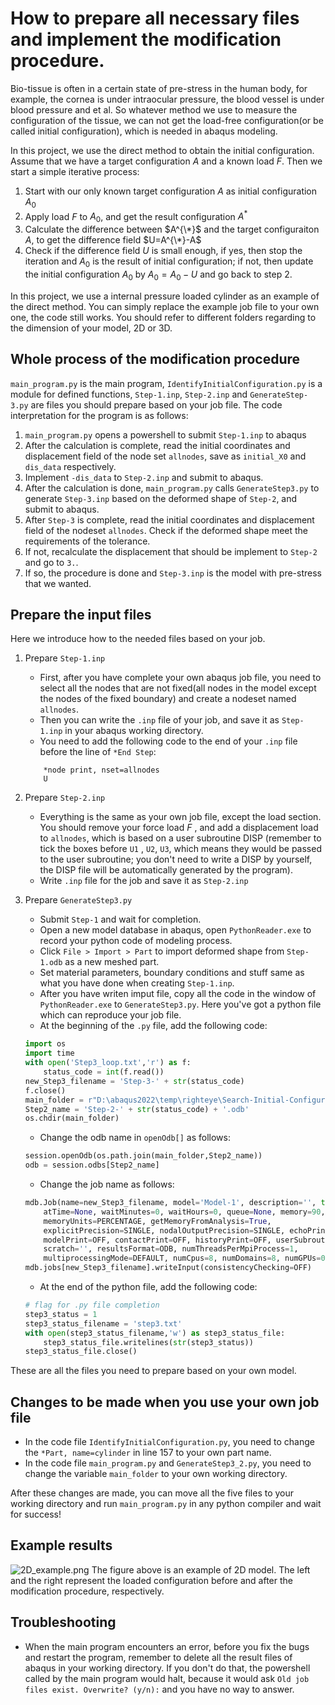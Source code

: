 # How to prepare all necessary files and implement the modification procedure.

Bio-tissue is often in a certain state of pre-stress in the human body, for example, the cornea is under intraocular pressure, the blood vessel is under blood pressure and et al. So whatever method we use to measure the configuration of the tissue, we can not get the load-free configuration(or be called initial configuration), which is needed in abaqus modeling.

In this project, we use the direct method to obtain the initial configuration. Assume that we have a target configuration $A$ and a known load $F$. Then we start a simple iterative process:
1.  Start with our only known target configuration $A$ as initial configuration $A_0$
2.  Apply load $F$ to $A_0$, and get the result configuration $A^*$
3.  Calculate the difference between $A^{\*}$ and the target configuraiton $A$, to get the difference field $U=A^{\*}-A$
4.  Check if the difference field $U$ is small enough, if yes, then stop the iteration and $A_0$ is the result of  initial configuration; if not, then update the initial configuration $A_0$ by $A_0 = A_0 - U$ and go back to step 2.

In this project, we use a internal pressure loaded cylinder as an example of the direct method. You can simply replace the example job file to your own one, the code still works. You should refer to different folders regarding to the dimension of your model, 2D or 3D.

## Whole process of the modification procedure

`main_program.py` is the main program, `IdentifyInitialConfiguration.py` is a module for defined functions, `Step-1.inp`, `Step-2.inp` and `GenerateStep-3.py` are files you should prepare based on your job file. The code interpretation for the program is as follows:
1. `main_program.py` opens a powershell to submit `Step-1.inp` to abaqus
2. After the calculation is complete, read the initial coordinates and displacement field of the node set `allnodes`, save as `initial_X0` and `dis_data` respectively.
3. Implement `-dis_data` to `Step-2.inp` and submit to abaqus.
4. After the calculation is done, `main_program.py` calls `GenerateStep3.py` to generate `Step-3.inp` based on the deformed shape of `Step-2`, and submit to abaqus.
5. After `Step-3` is complete, read the initial coordinates and displacement field of the nodeset `allnodes`. Check if the deformed shape meet the requirements of the tolerance. 
6. If not, recalculate the displacement that should be implement to `Step-2` and go to `3.`.
7. If so, the procedure is done and `Step-3.inp` is the model with pre-stress that we wanted.

## Prepare the input files

Here we introduce how to the needed files based on your job.
1. Prepare `Step-1.inp` 
	- First, after you have complete your own abaqus job file, you need to select all the nodes that are not fixed(all nodes in the model except the nodes of the fixed boundary) and create a nodeset named `allnodes`.
	- Then you can write the `.inp` file of your job, and save it as `Step-1.inp` in your abaqus working directory.
	- You need to add the following code to the end of your `.inp` file before the line of `*End Step`:
	```
	    *node print, nset=allnodes
	    U
	```

2. Prepare `Step-2.inp`
	- Everything is the same as your own job file, except the load section. You should remove your force load $F$ , and add a displacement load to `allnodes`, which is based on a user subroutine DISP (remember to tick the boxes before `U1` , `U2`, `U3`,  which means they would be passed to the user subroutine; you don't need to write a DISP by yourself, the DISP file will be automatically generated by the program).
	- Write `.inp` file for the job and save it as `Step-2.inp` 

3. Prepare `GenerateStep3.py`
	- Submit `Step-1` and wait for completion.
	- Open a new model database in abaqus, open `PythonReader.exe` to record your python code of modeling process.
	- Click `File > Import > Part` to import deformed shape from `Step-1.odb` as a new meshed part.
	- Set material parameters, boundary conditions and stuff same as what you have done when creating `Step-1.inp`.
	- After you have writen imput file, copy all the code in the window of `PythonReader.exe` to `GenerateStep3.py`. Here you've got a python file which can reproduce your job file.
	- At the beginning of the  `.py` file, add the following code:
	```python
	import os
	import time
	with open('Step3_loop.txt','r') as f:
	    status_code = int(f.read())
	new_Step3_filename = 'Step-3-' + str(status_code)
	f.close()
	main_folder = r"D:\abaqus2022\temp\righteye\Search-Initial-Configuration"  # set your own working directory
	Step2_name = 'Step-2-' + str(status_code) + '.odb'
	os.chdir(main_folder)
	```
	- Change the odb name in `openOdb[]`  as follows:
	```python
	session.openOdb(os.path.join(main_folder,Step2_name))
	odb = session.odbs[Step2_name]
	```
	- Change the job name as follows:
	```python
	mdb.Job(name=new_Step3_filename, model='Model-1', description='', type=ANALYSIS,
	    atTime=None, waitMinutes=0, waitHours=0, queue=None, memory=90,
	    memoryUnits=PERCENTAGE, getMemoryFromAnalysis=True,
	    explicitPrecision=SINGLE, nodalOutputPrecision=SINGLE, echoPrint=OFF,
	    modelPrint=OFF, contactPrint=OFF, historyPrint=OFF, userSubroutine='',
	    scratch='', resultsFormat=ODB, numThreadsPerMpiProcess=1,
	    multiprocessingMode=DEFAULT, numCpus=8, numDomains=8, numGPUs=0)
	mdb.jobs[new_Step3_filename].writeInput(consistencyChecking=OFF)
	```
	- At the end of the python file, add the following code:
	```python
	# flag for .py file completion
	step3_status = 1
	step3_status_filename = 'step3.txt'
	with open(step3_status_filename,'w') as step3_status_file:
	    step3_status_file.writelines(str(step3_status))
	step3_status_file.close()
	```

These are all the files you need to prepare based on your own model. 

## Changes to be made when you use your own job file

- In the code file `IdentifyInitialConfiguration.py`, you need to change the `*Part, name=cylinder` in line 157 to your own part name.
- In the code file `main_program.py` and `GenerateStep3_2.py`, you need to change the variable `main_folder` to your own working directory.

After these changes are made, you can move all the five files to your working directory and run `main_program.py` in any python compiler and wait for success!

## Example results

![2D_example.png](2D_example.png)
The figure above is an example of 2D model. The left and the right represent the loaded configuration before and after the modification procedure, respectively.

## Troubleshooting

- When the main program encounters an error, before you fix the bugs and restart the program, remember to delete all the result files of abaqus in your working directory. If you don't do that, the powershell called by the main program would halt, because it would ask `Old job files exist. Overwrite? (y/n):` and you have no way to answer.
